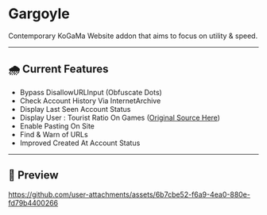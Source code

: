 # Gargoyle
Contemporary KoGaMa Website addon that aims to focus on utility &amp; speed.
- - -
## 🌧️ Current Features
- Bypass DisallowURLInput (Obfuscate Dots)
- Check Account History Via InternetArchive
- Display Last Seen Account Status
- Display User : Tourist Ratio On Games ([Original Source Here](https://kogama.freeforums.net/thread/32019/userscript-game-avatar-model-analytics)) 
- Enable Pasting On Site
- Find & Warn of URLs
- Improved Created At Account Status 

- - -
## 🎥 Preview

https://github.com/user-attachments/assets/6b7cbe52-f6a9-4ea0-880e-fd79b4400266

